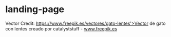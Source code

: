 # landing-page
Vector Credit:
https://www.freepik.es/vectores/gato-lentes'>Vector de gato con lentes creado por catalyststuff - www.freepik.es